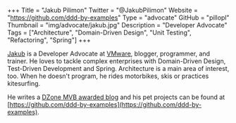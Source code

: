 +++
Title = "Jakub Pilimon"
Twitter = "@JakubPilimon"
Website = "https://github.com/ddd-by-examples"
Type = "advocate"
GitHub = "pillopl"
Thumbnail = "img/advocate/jakub.jpg"
Description = "Developer Advocate"
Tags = ["Architecture", "Domain-Driven Design", "Unit Testing", "Refactoring", "Spring"]
+++

[Jakub](https://twitter.com/JakubPilimon) is a Developer Advocate at [VMware](https://vmware.com), blogger, programmer, and trainer. He loves to tackle complex enterprises with Domain-Driven Design, Test-Driven Development and Spring. Architecture is a main area of interest, too. When he doesn't program, he rides motorbikes, skis or practices kitesurfing.

He writes a [DZone MVB awarded blog](https://pillopl.github.io) and his pet projects can be found at [https://github.com/ddd-by-examples](https://github.com/ddd-by-examples).

<!--more-->
